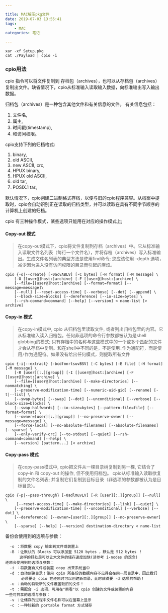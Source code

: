 ```yaml
---

title: MAC解压pkg文件
date: 2019-07-03 13:55:41
tags: 
	- MAC
categories: 笔记

---
```


```
xar -xf Setup.pkg
cat ./Payload | cpio -i
```

### cpio用法

cpio 指令可以将文件复制到 存档包（archives），也可以从存档包（archives）复制出文件。缺省情况下，cpio从标准输入读取输入数据，向标准输出写入输出数据。

归档包（archives）是一种包含其他文件和有关信息的文件。 有关信息包括：

1. 文件名,
2. 属主,
3. 时间戳(timestamp),
4. 和访问权限。

cpio支持下列的归档格式:

1. binary,
2. old ASCII,
3. new ASCII, crc,
4. HPUX binary,
5. HPUX old ASCII,
6. old tar,
7. POSIX.1 tar。

默认情况下，cpio创建二进制格式存档，以便与旧的cpio程序兼容。从档案中提取时，cpio会自动识别正在读取的归档类型，并可以读取在具有不同字节顺序的计算机上创建的归档。
<!-- more -->
cpio 有三种操作模式，某些选项只能用在对应的操作模式上;

#### Copy-out 模式

> 在copy-out模式下，cpio将文件复制到存档（archives）中。它从标准输入读取文件名列表（每行一个文件名），并将存档（archives）写入标准输出。生成文件名列表的典型方法是使用find命令; 您应该使用 -depth 选项，减少因为进入没有访问权限的目录而引起的麻烦。

```
cpio {-o|--create} [-0acvABLV] [-C bytes] [-H format] [-M message] \
    [-O [[user@]host:]archive] [-F [[user@]host:]archive] \
    [--file=[[user@]host:]archive] [--format=format] [--message=message]\
    [--null] [--reset-access-time] [--verbose] [--dot] [--append] \
    [--block-size=blocks] [--dereference] [--io-size=bytes] \
    [--rsh-command=command] [--help] [--version] < name-list [> archive]
```

#### Copy-in 模式

> 在copy-in模式中, cpio 从归档包里读取文件, 或者列出归档包里的内容。它从标准输入读入归档包。任何非选项的命令行参数都被认为是shell globbing的模式; 只有存档中的名称与这些模式中的一个或多个匹配的文件才会从存档中复制。和在shell中不同的是，不是使用`.`作为通配符，而是使用`/`作为通配符。如果没有给出任何模式，则提取所有文件

```
cpio {-i|--extract} [-bcdfmnrtsuvBSV] [-C bytes] [-E file] [-H format] [-M message] \
    [-R [user][:.][group]] [-I [[user@]host:]archive] [-F [[user@]host:]archive] \
    [--file=[[user@]host:]archive] [--make-directories] [--nonmatching] \
    [--preserve-modification-time] [--numeric-uid-gid] [--rename] [-t|--list] \
    [--swap-bytes] [--swap] [--dot] [--unconditional] [--verbose] [--block-size=blocks] \
    [--swap-halfwords] [--io-size=bytes] [--pattern-file=file] [--format=format] \
    [--owner=[user][:.][group]] [--no-preserve-owner] [--message=message] \
    [--force-local] [--no-absolute-filenames] [--absolute-filenames] [--sparse] \
    [--only-verify-crc] [--to-stdout] [--quiet] [--rsh-command=command] [--help] \
    [--version] [pattern...] [< archive]
```

#### Copy-pass 模式

> 在copy-pass模式中, cpio把文件从一棵目录树复制到另一棵, 它结合了 copy-in 和 copy-out 的操作, 但不使用归档包。 cpio从标准输入读取欲复制的文件名列表; 并复制它们复制到目标目录（非选项的参数都被认为是目标目录）。

```
cpio {-p|--pass-through} [-0adlmuvLV] [-R [user][:.][group]] [--null] \
     [--reset-access-time] [--make-directories] [--link] [--quiet] \
    [--preserve-modification-time] [--unconditional] [--verbose] [--dot] \
    [--dereference] [--owner=[user][:.][group]] [--no-preserve-owner] \
    [--sparse] [--help] [--version] destination-directory < name-list
```

备份会使用到的选项与参数：

```
  -o ：将数据 copy 输出到文件或装置上 
  -B ：让默认的 Blocks 可以添加至 5120 bytes ，默认是 512 bytes ！ 
　  　 这样的好处是可以让大文件的储存速度加快(请参考 i-nodes 的观念) 
还原会使用到的选项与参数：
  -i ：将数据自文件或装置 copy 出来系统当中 
  -d ：自动创建目录！使用 cpio 所备份的数据内容不见得会在同一层目录中，因此我们
       必须要让 cpio 在还原时可以创建新目录，此时就得要 -d 选项的帮助！
  -u ：自动的将较新的文件覆盖较旧的文件！
  -t ：需配合 -i 选项，可用在"察看"以 cpio 创建的文件或装置的内容 
一些可共享的选项与参数：
  -v ：让储存的过程中文件名称可以在萤幕上显示 
  -c ：一种较新的 portable format 方式储存 
```